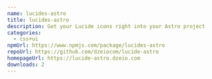 ```yaml
---
name: lucides-astro
title: lucides-astro
description: Get your Lucide icons right into your Astro project
categories:
  - css+ui
npmUrl: https://www.npmjs.com/package/lucides-astro
repoUrl: https://github.com/dzeiocom/lucide-astro
homepageUrl: https://lucide-astro.dzeio.com
downloads: 2
---
```

